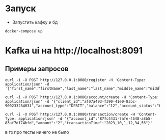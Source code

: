 # Запуск

* Запустить кафку и бд
```shell
docker-compose up
```
 

# Kafka ui на http://localhost:8091

## Примеры запросов

```shell
curl -i -X POST http://127.0.0.1:8080/register -H 'Content-Type: application/json' -d '{"first_name":"firstName","last_name":"last_name","middle_name":"middle_name"}'
```

```shell
curl -i -X POST http://127.0.0.1:8080/account/create -H 'Content-Type: application/json' -d '{"client_id":"af07a493-f390-41e0-83bc-900233234031","account_type":"DEBIT","balance":"12","account_status":"OPEN"}'
```

```shell
curl -i -X POST http://127.0.0.1:8080/transaction/create -H 'Content-Type: application/json' -d '{"account_id":"87fc4431-7afe-4548-a8b5-83af7df74bfd","amount":"2","transactionTime":"2023,10,1,12,34,56"}'
```
 


в тз про тесты ничего не было